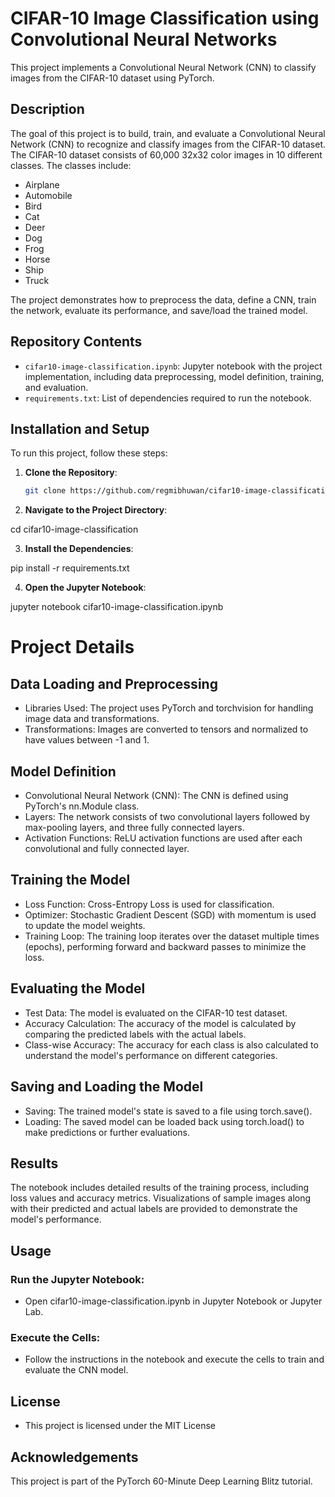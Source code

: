 # CIFAR-10 Image Classification using Convolutional Neural Networks

This project implements a Convolutional Neural Network (CNN) to classify images from the CIFAR-10 dataset using PyTorch.

## Description
The goal of this project is to build, train, and evaluate a Convolutional Neural Network (CNN) to recognize and classify images from the CIFAR-10 dataset. The CIFAR-10 dataset consists of 60,000 32x32 color images in 10 different classes. The classes include:
- Airplane
- Automobile
- Bird
- Cat
- Deer
- Dog
- Frog
- Horse
- Ship
- Truck

The project demonstrates how to preprocess the data, define a CNN, train the network, evaluate its performance, and save/load the trained model.

## Repository Contents
- `cifar10-image-classification.ipynb`: Jupyter notebook with the project implementation, including data preprocessing, model definition, training, and evaluation.
- `requirements.txt`: List of dependencies required to run the notebook.

## Installation and Setup
To run this project, follow these steps:

1. **Clone the Repository**:
   ```bash
   git clone https://github.com/regmibhuwan/cifar10-image-classification.git

2. **Navigate to the Project Directory**:

  cd cifar10-image-classification

3. **Install the Dependencies**:

  pip install -r requirements.txt

4. **Open the Jupyter Notebook**:

  jupyter notebook cifar10-image-classification.ipynb

# Project Details
## Data Loading and Preprocessing
- Libraries Used: The project uses PyTorch and torchvision for handling image data and transformations.
- Transformations: Images are converted to tensors and normalized to have values between -1 and 1.
## Model Definition
- Convolutional Neural Network (CNN): The CNN is defined using PyTorch's nn.Module class.
- Layers: The network consists of two convolutional layers followed by max-pooling layers, and three fully connected layers.
- Activation Functions: ReLU activation functions are used after each convolutional and fully connected layer.
## Training the Model
- Loss Function: Cross-Entropy Loss is used for classification.
- Optimizer: Stochastic Gradient Descent (SGD) with momentum is used to update the model weights.
- Training Loop: The training loop iterates over the dataset multiple times (epochs), performing forward and backward passes to minimize the loss.
## Evaluating the Model
- Test Data: The model is evaluated on the CIFAR-10 test dataset.
- Accuracy Calculation: The accuracy of the model is calculated by comparing the predicted labels with the actual labels.
- Class-wise Accuracy: The accuracy for each class is also calculated to understand the model's performance on different categories.
## Saving and Loading the Model
- Saving: The trained model's state is saved to a file using torch.save().
- Loading: The saved model can be loaded back using torch.load() to make predictions or further evaluations.
## Results
The notebook includes detailed results of the training process, including loss values and accuracy metrics. Visualizations of sample images along with their predicted and actual labels are provided to demonstrate the model's performance.

## Usage
### Run the Jupyter Notebook:
- Open cifar10-image-classification.ipynb in Jupyter Notebook or Jupyter Lab.
### Execute the Cells:
- Follow the instructions in the notebook and execute the cells to train and evaluate the CNN model.
## License
- This project is licensed under the MIT License
## Acknowledgements
This project is part of the  PyTorch 60-Minute Deep Learning Blitz tutorial.
  
